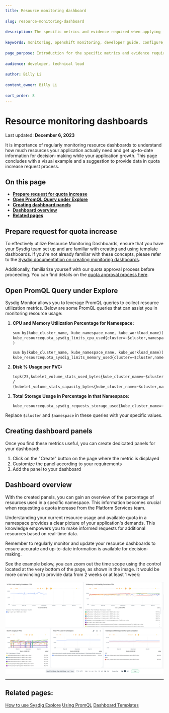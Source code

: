 ```yaml
---
title: Resource monitoring dashboard

slug: resource-monitoring-dashboard

description: The specific metrics and evidence required when applying for additional resources.

keywords: monitoring, openshift monitoring, developer guide, configure, request resource, prometheus, prom, promql, metrics, metric type, servicemonitor, observe

page_purpose: Introduction for the specific metrics and evidence required when applying for additional resources.

audience: developer, technical lead

author: Billy Li

content_owner: Billy Li

sort_order: 8
---
```


# Resource monitoring dashboards
Last updated: **December 6, 2023**

It is importance of regularly monitoring resource dashboards to understand how much resources your application actually need and get up-to-date information for decision-making while your application growth. This page concludes with a visual example and a suggestion to provide data in quota increase request process.

## On this page

* **[Prepare request for quota increase](#prepare-request-for-quota-increase)**
* **[Open PromQL Query under Explore](#open-promql-query-under-explore)**
* **[Creating dashboard panels](#creating-dashboard-panels)**
* **[Dashboard overview](#dashboard-overview)**
* **[Related pages](#related-pages)**

## Prepare request for quota increase

To effectively utilize Resource Monitoring Dashboards, ensure that you have your Sysdig team set up and are familiar with creating and using template dashboards. If you're not already familiar with these concepts, please refer to the [Sysdig documentation on creating monitoring dashboards](/sysdig-monitor-create-monitoring-dashboards/).

Additionally, familiarize yourself with our quota approval process before proceeding. You can find details on the [quota approval process here](https://hackmd.io/@jleach/BylJfafRs#Quota-Approval-Process).

## Open PromQL Query under Explore

Sysdig Monitor allows you to leverage PromQL queries to collect resource utilization metrics. Below are some PromQL queries that can assist you in monitoring resource usage:

1. **CPU and Memory Utilization Percentage for Namespace:**
    ```plaintext
    sum by(kube_cluster_name, kube_namespace_name, kube_workload_name)(
    kube_resourcequota_sysdig_limits_cpu_used{cluster=~$cluster,namespace=~$namespace}/kube_resourcequota_sysdig_limits_cpu_hard{cluster=~$cluster,namespace=~$namespace}*100 )
    ```

    ```plaintext
    sum by(kube_cluster_name, kube_namespace_name, kube_workload_name)(
    kube_resourcequota_sysdig_limits_memory_used{cluster=~$cluster,namespace=~$namespace}/kube_resourcequota_sysdig_limits_memory_hard{cluster=~$cluster,namespace=~$namespace}*100)
    ```

2. **Disk % Usage per PVC:**
    ```plaintext
    topk(25,kubelet_volume_stats_used_bytes{kube_cluster_name=~$cluster,namespace=~$namespace} / (kubelet_volume_stats_capacity_bytes{kube_cluster_name=~$cluster,namespace=~$namespace}))
    ```

3. **Total Storage Usage in Percentage in that Namespace:**
    ```plaintext
    kube_resourcequota_sysdig_requests_storage_used{kube_cluster_name=~$cluster,namespace=~$namespace}/kube_resourcequota_sysdig_requests_storage_hard{kube_cluster_name=~$cluster,namespace=~$namespace}*100
    ```

Replace `$cluster` and `$namespace` in these queries with your specific values.

## Creating dashboard panels

Once you find these metrics useful, you can create dedicated panels for your dashboard:

1. Click on the "Create" button on the page where the metric is displayed
2. Customize the panel according to your requirements
3. Add the panel to your dashboard

## Dashboard overview

With the created panels, you can gain an overview of the percentage of resources used in a specific namespace. This information becomes crucial when requesting a quota increase from the Platform Services team.

Understanding your current resource usage and available quota in a namespace provides a clear picture of your application's demands. This knowledge empowers you to make informed requests for additional resources based on real-time data.

Remember to regularly monitor and update your resource dashboards to ensure accurate and up-to-date information is available for decision-making.

See the example below, you can zoom out the time scope using the control located at the very bottom of the page, as shown in the image. It would be more convincing to provide data from 2 weeks or at least 1 week:

![Resources Monitoring panel example](../../images/sysdig-resources-monitoring-dahsboard-example.png)

---

## Related pages:
[How to use Sysdig Explore](https://docs.sysdig.com/en/docs/sysdig-monitor/explore/using-explore/using-promql-query/)
[Using PromQL](https://docs.sysdig.com/en/docs/sysdig-monitor/using-monitor/using-promql)
[Dashboard Templates](https://docs.sysdig.com/en/docs/sysdig-monitor/dashboards/dashboard-templates/)


